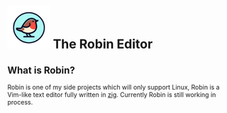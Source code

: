# <img src="assets/robin-icon.png" alt="robin" style="width:96px;height:96px"/> The Robin Editor

## What is Robin?

Robin is one of my side projects which will only support Linux,
Robin is a Vim-like text editor fully written in [zig](https://github.com/ziglang/zig).
Currently Robin is still working in process.

